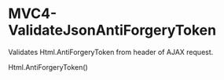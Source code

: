 MVC4-ValidateJsonAntiForgeryToken
=================================

Validates Html.AntiForgeryToken from header of AJAX request.

Html.AntiForgeryToken()
<script>
    var headers = {};
    headers["__RequestVerificationToken"] = $('[name=__RequestVerificationToken]').val();
    $.ajax({
        type: "POST", //Type must be POST
        url: url,
        dataType: "json",
        headers: headers,

